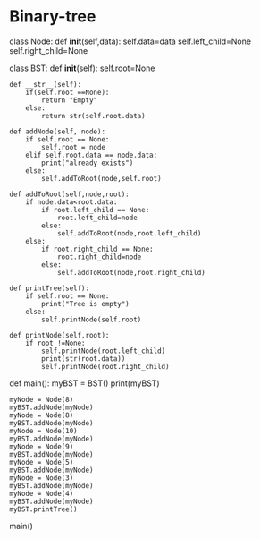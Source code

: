 # Binary-tree


class Node:
    def __init__(self,data):
        self.data=data
        self.left_child=None
        self.right_child=None

class BST:
    def __init__(self):
        self.root=None

    def __str__(self):
        if(self.root ==None):
            return "Empty"
        else:
            return str(self.root.data)

    def addNode(self, node):
        if self.root == None:
            self.root = node
        elif self.root.data == node.data:
            print("already exists")
        else:
            self.addToRoot(node,self.root)

    def addToRoot(self,node,root):
        if node.data<root.data:
            if root.left_child == None:
                root.left_child=node
            else:
                self.addToRoot(node,root.left_child)
        else:
            if root.right_child == None:
                root.right_child=node
            else:
                self.addToRoot(node,root.right_child)

    def printTree(self):
        if self.root == None:
            print("Tree is empty")
        else:
            self.printNode(self.root)

    def printNode(self,root):
        if root !=None:
            self.printNode(root.left_child)
            print(str(root.data))
            self.printNode(root.right_child)

def main():
    myBST = BST()
    print(myBST)

    myNode = Node(8)
    myBST.addNode(myNode)
    myNode = Node(8)
    myBST.addNode(myNode)
    myNode = Node(10)
    myBST.addNode(myNode)
    myNode = Node(9)
    myBST.addNode(myNode)
    myNode = Node(5)
    myBST.addNode(myNode)
    myNode = Node(3)
    myBST.addNode(myNode)
    myNode = Node(4)
    myBST.addNode(myNode)
    myBST.printTree()

main()
